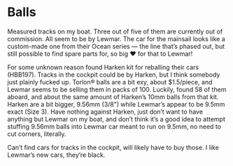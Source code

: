 # Balls

Measured tracks on my boat.  Three out of five of them are currently out of commission.  All seem to be by Lewmar.  The car for the mainsail looks like a custom-made one from their Ocean series — the line that’s phased out, but still possible to find spare parts for, so big ❤️ for that to Lewmar!

For some unknown reason found Harken kit for reballing their cars (HBB197).  Tracks in the cockpit could be by Harken, but I think somebody just plainly fucked up.  Torlon® balls are a bit exy, about $1.5/piece, and Lewmar seems to be selling them in packs of 100.  Luckily, found 58 of them aboard, and about the same amount of Harken’s 10mm balls from that kit.  Harken are a bit bigger, 9.56mm (3/8") while Lewmar’s appear to be 9.5mm exact (Size 3).  Have nothing against Harken, just don’t want to have anything but Lewmar on my boat, and don’t think it’s a good idea to attempt stuffing 9.56mm balls into Lewmar car meant to run on 9.5mm, no need to cut corners, literally.

Can’t find cars for tracks in the cockpit, will likely have to buy those.  I like Lewmar’s new cars, they’re black.
